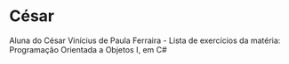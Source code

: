 # César
Aluna do César Vinícius de Paula Ferraira - Lista de exercícios da matéria: Programação Orientada a Objetos I, em C#
